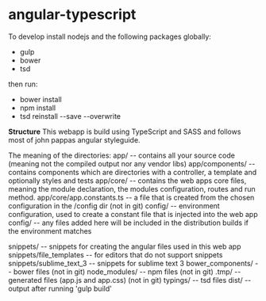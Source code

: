 angular-typescript
===================

To develop install nodejs and the following packages globally:
* gulp
* bower
* tsd

then run:
* bower install
* npm install
* tsd reinstall --save --overwrite

**Structure**
This webapp is build using TypeScript and SASS and follows most of john pappas angular styleguide.

The meaning of the directories:
app/ -- contains all your source code (meaning not the compiled output nor any vendor libs)
app/components/ -- contains components which are directories with a controller, a template and optionally styles and tests
app/core/ -- contains the web apps core files, meaning the module declaration, the modules configuration, routes and run method.
app/core/app.constants.ts -- a file that is created from the chosen configuration in the /config dir (not in git)
config/ -- environment configuration, used to create a constant file that is injected into the web app
config/<env> -- any files added here will be included in the distribution builds if the environment matches 

snippets/ -- snippets for creating the angular files used in this web app
snippets/file_templates -- for editors that do not support snippets
snippets/sublime_text_3 -- snippets for sublime text 3
bower_components/ -- bower files (not in git)
node_modules/ -- npm files (not in git)
.tmp/ -- generated files (app.js and app.css) (not in git)
typings/ -- tsd files
dist/ -- output after running 'gulp build'